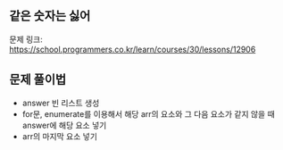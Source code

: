 ## 같은 숫자는 싫어
문제 링크: <https://school.programmers.co.kr/learn/courses/30/lessons/12906>

## 문제 풀이법
- answer 빈 리스트 생성
- for문, enumerate를 이용해서 해당 arr의 요소와 그 다음 요소가 같지 않을 때 answer에 해당 요소 넣기
- arr의 마지막 요소 넣기